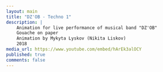 ```yaml
---
layout: main
title: "DZ'OB - Techno 1"
description: |
    Animation for live performance of musical band "DZ'OB" 
    Gouache on paper
    Animation by Mykyta Lyskov (Nikita Liskov)
    2018
media_url: https://www.youtube.com/embed/hArEk3alOCY
published: true
comments: false
---
```

